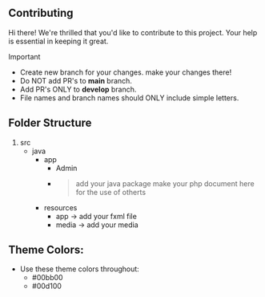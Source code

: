 ## Contributing

Hi there! We're thrilled that you'd like to contribute to this project. Your help is essential in keeping it great.

> [!IMPORTANT]  
> - Create new branch for your changes. make your changes there!
> - Do NOT add PR's to **main** branch.
> - Add PR's ONLY to **develop** branch.
> - File names and branch names should ONLY include simple letters.

## Folder Structure

1. src
   - java
     - app
       - Admin
       - > add your java package
            > make your php document here for the use of otherts
     - resources
       - app -> add your fxml file
       - media -> add your media
    
## Theme Colors:

- Use these theme colors throughout:
  -  #00bb00
  - #00d100
